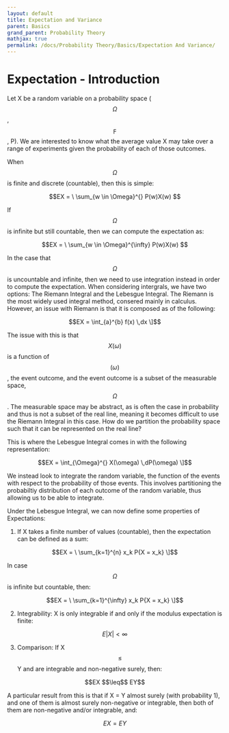 ```yaml
---
layout: default
title: Expectation and Variance
parent: Basics
grand_parent: Probability Theory
mathjax: true
permalink: /docs/Probability Theory/Basics/Expectation And Variance/
---
```


# Expectation - Introduction
Let X be a random variable on a probability space ($$\Omega$$, $$\digamma$$, P). We are interested to know what the average value X may take over a range of experiments given the probability of each of those outcomes. 

When $$\Omega$$ is finite and discrete (countable), then this is simple:

$$EX =  \ \sum_{w \in \Omega}^{} P(w)X(w) $$

If $$\Omega$$ is infinite but still countable, then we can compute the expectation as:

$$EX =  \ \sum_{w \in \Omega}^{\infty} P(w)X(w) $$

In the case that $$\Omega$$ is uncountable and infinite, then we need to use integration instead in order to compute the expectation. 
When considering intergrals, we have two options: The Riemann Integral and the Lebesgue Integral. The Riemann is the most widely used integral method, consered mainly in calculus. However, an issue with Riemann is that it is composed as of the following:

$$EX =  \int_{a}^{b} f(x) \,dx \]$$

The issue with this is that $$X(\omega)$$ is a function of $$(\omega)$$, the event outcome, and the event outcome is a subset of the measurable space, $$\Omega$$. The measurable space may be abstract, as is often the case in probability and thus is not a subset of the real line, meaning it becomes difficult to use the Riemann Integral in this case. How do we partition the probability space such that it can be represented on the real line?

This is where the Lebesgue Integral comes in with the following representation:

$$EX =  \int_{\Omega}^{} X(\omega) \,dP(\omega) \]$$

We instead look to integrate the random variable, the function of the events with respect to the probability of those events. This involves partitioning the probabiltiy distribution of each outcome of the random variable, thus allowing us to be able to integrate. 

Under the Lebesgue Integral, we can now define some properties of Expectations:

1. If X takes a finite number of values (countable), then the expectation can be defined as a sum:

$$EX =  \ \sum_{k=1}^{n} x_k P{X = x_k} \]$$

In case $$\Omega$$ is infinite but countable, then:

$$EX =  \ \sum_{k=1}^{\infty} x_k P{X = x_k} \]$$

2. Integrability: X is only integrable if and only if the modulus expectation is finite:

$$E|X| < \infty$$

3. Comparison: If X $$\leq$$ Y and are integrable and non-negative surely, then:
```math
EX $$\leq$$ EY
```
A particular result from this is that if X = Y almost surely (with probability 1), and one of them is almost surely non-negative or integrable, then both of them are non-negative and/or integrable, and:
```math
EX = EY
```
